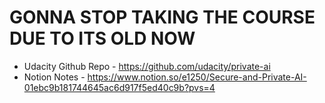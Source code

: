 # GONNA STOP TAKING THE COURSE DUE TO ITS OLD NOW
* Udacity Github Repo - https://github.com/udacity/private-ai
* Notion Notes - https://www.notion.so/e1250/Secure-and-Private-AI-01ebc9b181744645ac6d917f5ed40c9b?pvs=4

